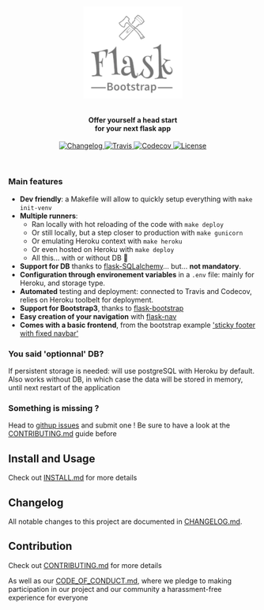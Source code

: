 <!-- markdownlint-disable -->
<h1 align="center" style="margin:1em">
  <img src="./docs/static/logo.png"
       alt="Flask Bootstrap"
       width="200">
</h1>

<h4 align="center">
  Offer yourself a head start <br /> for your next flask app
</h4>

<p align="center">
  <a href="https://github.com/ebreton/flaskbootstrap/blob/master/docs/CHANGELOG.md">
    <img src="https://img.shields.io/github/release/ebreton/flaskbootstrap.svg"
         alt="Changelog">
  </a>
  <a href="https://travis-ci.org/ebreton/flaskbootstrap">
    <img src="https://travis-ci.org/ebreton/flaskbootstrap.svg?branch=master"
         alt="Travis">
  </a>
  <a href="https://codecov.io/gh/ebreton/flaskbootstrap">
    <img src="https://codecov.io/gh/ebreton/flaskbootstrap/branch/master/graph/badge.svg"
         alt="Codecov" />
  </a>
  <a href="https://github.com/ebreton/flaskbootstrap/blob/master/LICENSE">
    <img src="https://img.shields.io/badge/license-MIT-blue.svg"
         alt="License" />
  </a>
</p>
<br>
 
### Main features

- **Dev friendly**: a Makefile will allow to quickly setup everything with `make init-venv`
- **Multiple runners**:
  - Ran locally with hot reloading of the code with `make deploy`
  - Or still locally, but a step closer to production with `make gunicorn`
  - Or emulating Heroku context with `make heroku`
  - Or even hosted on Heroku with `make deploy`
  - All this... with or without DB :balloon:
- **Support for DB** thanks to [flask-SQLalchemy](http://flask-sqlalchemy.pocoo.org/2.3/)... but... **not mandatory**. 
- **Configuration through environement variables** in a `.env` file: mainly for Heroku, and storage type.
- **Automated** testing and deployment: connected to Travis and Codecov, relies on Heroku toolbelt for deployment.
- **Support for Bootstrap3**, thanks to [flask-bootstrap](https://pythonhosted.org/Flask-Bootstrap/basic-usage.html)
- **Easy creation of your navigation** with [flask-nav](http://pythonhosted.org/flask-nav/)
- **Comes with a basic frontend**, from the bootstrap example ['sticky footer with fixed navbar'](https://getbootstrap.com/docs/3.3/examples/sticky-footer-navbar/)

### You said 'optionnal' DB?

If persistent storage is needed: will use postgreSQL with Heroku by default. Also works without DB, in which case the data will be stored in memory, until next restart of the application

### Something is missing ?

Head to [githup issues](https://github.com/ebreton/flaskbootstrap/issues) and submit one ! Be sure to have a look at the [CONTRIBUTING.md](./docs/CONTRIBUTING.md) guide before

## Install and Usage

Check out [INSTALL.md](./docs/INSTALL.md) for more details

## Changelog

All notable changes to this project are documented in [CHANGELOG.md](./docs/CHANGELOG.md).

## Contribution

Check out [CONTRIBUTING.md](./docs/CONTRIBUTING.md) for more details

As well as our [CODE_OF_CONDUCT.md](./docs/CODE_OF_CONDUCT.md), where we pledge to making participation in our project and our community a harassment-free experience for everyone
